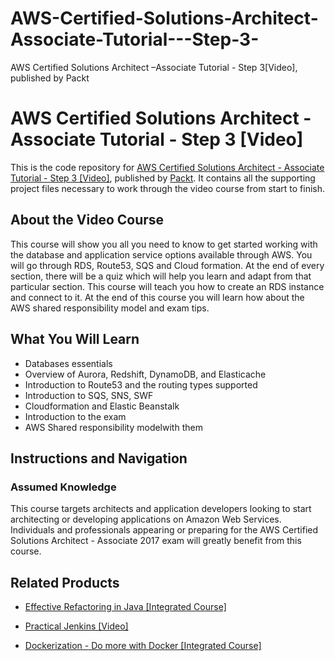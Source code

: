# AWS-Certified-Solutions-Architect-Associate-Tutorial---Step-3-
AWS Certified Solutions Architect –Associate Tutorial - Step 3[Video], published by Packt
# AWS Certified Solutions Architect - Associate Tutorial - Step 3 [Video]
This is the code repository for [AWS Certified Solutions Architect - Associate Tutorial - Step 3 [Video]](https://www.packtpub.com/virtualization-and-cloud/aws-certified-solutions-architect-â€“associate-tutorial-step-3-video?utm_source=github&utm_medium=repository&utm_campaign=9781788292795), published by [Packt](https://www.packtpub.com/?utm_source=github). It contains all the supporting project files necessary to work through the video course from start to finish.
## About the Video Course
This course will show you all you need to know to get started working with the database and application service options available through AWS. You will go through RDS, Route53, SQS and Cloud formation. At the end of every section, there will be a quiz which will help you learn and adapt from that particular section. This course will teach you how to create an RDS instance and connect to it. At the end of this course you will learn how about the AWS shared responsibility model and exam tips.	

<H2>What You Will Learn</H2>
<DIV class=book-info-will-learn-text>
<UL>
<LI>Databases essentials
<LI>Overview of Aurora, Redshift, DynamoDB, and Elasticache
<LI>Introduction to Route53 and the routing types supported
<LI>Introduction to SQS, SNS, SWF
<LI>Cloudformation and Elastic Beanstalk
<LI>Introduction to the exam  
<LI>AWS Shared responsibility modelwith them </LI></UL></DIV>

## Instructions and Navigation
### Assumed Knowledge
This course targets architects and application developers looking to start architecting or developing applications on Amazon Web Services. Individuals and professionals appearing or preparing for the AWS Certified Solutions Architect - Associate 2017 exam will greatly benefit from this course.


## Related Products
* [Effective Refactoring in Java [Integrated Course]](https://www.packtpub.com/application-development/effective-refactoring-java-integrated-course?utm_source=github&utm_medium=repository&utm_campaign=9781788291927)

* [Practical Jenkins [Video]](https://www.packtpub.com/networking-and-servers/practical-jenkins-video?utm_source=github&utm_medium=repository&utm_campaign=9781788398749)

* [Dockerization - Do more with Docker [Integrated Course]](https://www.packtpub.com/virtualization-and-cloud/dockerization-do-more-docker-integrated-course?utm_source=github&utm_medium=repository&utm_campaign=9781788394857)

